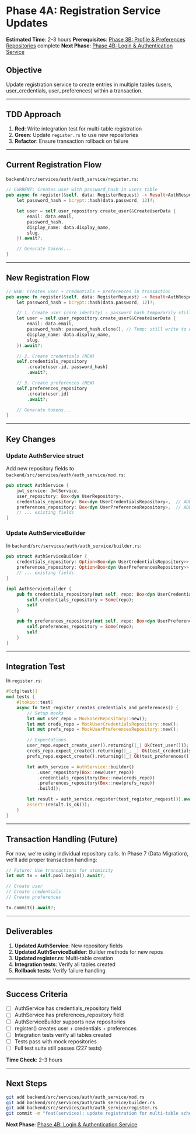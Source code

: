 # Phase 4A: Registration Service Updates

**Estimated Time**: 2-3 hours
**Prerequisites**: [Phase 3B: Profile & Preferences Repositories](PHASE-03B-PROFILE-REPOS.md) complete
**Next Phase**: [Phase 4B: Login & Authentication Service](PHASE-04B-LOGIN-SERVICE.md)

## Objective

Update registration service to create entries in multiple tables (users, user_credentials, user_preferences) within a transaction.

---

## TDD Approach

1. **Red**: Write integration test for multi-table registration
2. **Green**: Update `register.rs` to use new repositories
3. **Refactor**: Ensure transaction rollback on failure

---

## Current Registration Flow

`backend/src/services/auth/auth_service/register.rs`:

```rust
// CURRENT: Creates user with password_hash in users table
pub async fn register(&self, data: RegisterRequest) -> Result<AuthResponse> {
    let password_hash = bcrypt::hash(data.password, 12)?;

    let user = self.user_repository.create_user(&CreateUserData {
        email: data.email,
        password_hash,
        display_name: data.display_name,
        slug,
    }).await?;

    // Generate tokens...
}
```

---

## New Registration Flow

```rust
// NEW: Creates user + credentials + preferences in transaction
pub async fn register(&self, data: RegisterRequest) -> Result<AuthResponse> {
    let password_hash = bcrypt::hash(data.password, 12)?;

    // 1. Create user (core identity) - password_hash temporarily still in users table
    let user = self.user_repository.create_user(&CreateUserData {
        email: data.email,
        password_hash: password_hash.clone(), // Temp: still write to old location
        display_name: data.display_name,
        slug,
    }).await?;

    // 2. Create credentials (NEW)
    self.credentials_repository
        .create(user.id, password_hash)
        .await?;

    // 3. Create preferences (NEW)
    self.preferences_repository
        .create(user.id)
        .await?;

    // Generate tokens...
}
```

---

## Key Changes

### Update AuthService struct

Add new repository fields to `backend/src/services/auth/auth_service/mod.rs`:

```rust
pub struct AuthService {
    jwt_service: JwtService,
    user_repository: Box<dyn UserRepository>,
    credentials_repository: Box<dyn UserCredentialsRepository>,  // ADD
    preferences_repository: Box<dyn UserPreferencesRepository>,  // ADD
    // ... existing fields
}
```

### Update AuthServiceBuilder

In `backend/src/services/auth/auth_service/builder.rs`:

```rust
pub struct AuthServiceBuilder {
    credentials_repository: Option<Box<dyn UserCredentialsRepository>>,  // ADD
    preferences_repository: Option<Box<dyn UserPreferencesRepository>>,  // ADD
    // ... existing fields
}

impl AuthServiceBuilder {
    pub fn credentials_repository(mut self, repo: Box<dyn UserCredentialsRepository>) -> Self {
        self.credentials_repository = Some(repo);
        self
    }

    pub fn preferences_repository(mut self, repo: Box<dyn UserPreferencesRepository>) -> Self {
        self.preferences_repository = Some(repo);
        self
    }
}
```

---

## Integration Test

In `register.rs`:

```rust
#[cfg(test)]
mod tests {
    #[tokio::test]
    async fn test_register_creates_credentials_and_preferences() {
        // Setup mocks
        let mut user_repo = MockUserRepository::new();
        let mut creds_repo = MockUserCredentialsRepository::new();
        let mut prefs_repo = MockUserPreferencesRepository::new();

        // Expectations
        user_repo.expect_create_user().returning(|_| Ok(test_user()));
        creds_repo.expect_create().returning(|_, _| Ok(test_credentials()));
        prefs_repo.expect_create().returning(|_| Ok(test_preferences()));

        let auth_service = AuthService::builder()
            .user_repository(Box::new(user_repo))
            .credentials_repository(Box::new(creds_repo))
            .preferences_repository(Box::new(prefs_repo))
            .build();

        let result = auth_service.register(test_register_request()).await;
        assert!(result.is_ok());
    }
}
```

---

## Transaction Handling (Future)

For now, we're using individual repository calls. In Phase 7 (Data Migration), we'll add proper transaction handling:

```rust
// Future: Use transactions for atomicity
let mut tx = self.pool.begin().await?;

// Create user
// Create credentials
// Create preferences

tx.commit().await?;
```

---

## Deliverables

1. **Updated AuthService**: New repository fields
2. **Updated AuthServiceBuilder**: Builder methods for new repos
3. **Updated register.rs**: Multi-table creation
4. **Integration tests**: Verify all tables created
5. **Rollback tests**: Verify failure handling

---

## Success Criteria

- [ ] AuthService has credentials_repository field
- [ ] AuthService has preferences_repository field
- [ ] AuthServiceBuilder supports new repositories
- [ ] register() creates user + credentials + preferences
- [ ] Integration tests verify all tables created
- [ ] Tests pass with mock repositories
- [ ] Full test suite still passes (227 tests)

**Time Check**: 2-3 hours

---

## Next Steps

```bash
git add backend/src/services/auth/auth_service/mod.rs
git add backend/src/services/auth/auth_service/builder.rs
git add backend/src/services/auth/auth_service/register.rs
git commit -m "feat(services): update registration for multi-table schema (Phase 4A)"
```

**Next Phase**: [Phase 4B: Login & Authentication Service](PHASE-04B-LOGIN-SERVICE.md)
